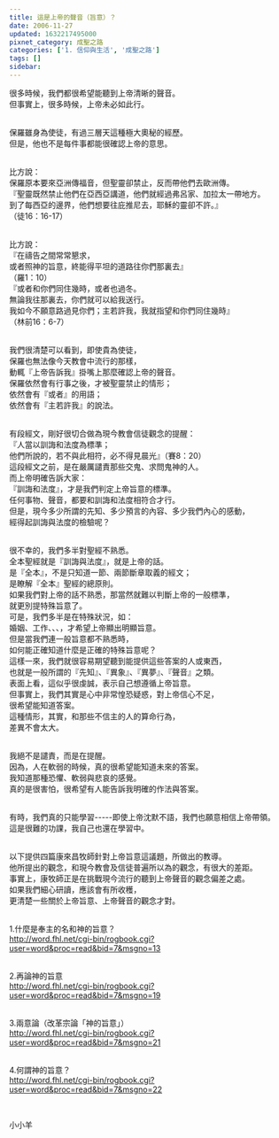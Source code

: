 ```yaml
---
title: 這是上帝的聲音（旨意）？
date: 2006-11-27
updated: 1632217495000
pixnet_category: 成聖之路
categories: ['1. 信仰與生活', '成聖之路']
tags: []
sidebar: 
---
```


<p>很多時候，我們都很希望能聽到上帝清晰的聲音。<br/>
但事實上，很多時候，上帝未必如此行。</p>
<p><br/>
保羅雖身為使徒，有過三層天這種極大奧秘的經歷。<br/>
但是，他也不是每件事都能很確認上帝的意思。</p>
<p><br/>
比方說：<br/>
保羅原本要來亞洲傳福音，但聖靈卻禁止，反而帶他們去歐洲傳。<br/>
『聖靈既然禁止他們在亞西亞講道，他們就經過弗呂家、加拉太一帶地方。<br/>
到了每西亞的邊界，他們想要往庇推尼去，耶穌的靈卻不許。』<br/>
（徒16：16-17）</p>
<p><br/>
比方說：<br/>
『在禱告之間常常懇求，<br/>
或者照神的旨意，終能得平坦的道路往你們那裏去』<br/>
（羅1：10）<br/>
『或者和你們同住幾時，或者也過冬。<br/>
無論我往那裏去，你們就可以給我送行。<br/>
我如今不願意路過見你們；主若許我，我就指望和你們同住幾時』<br/>
（林前16：6-7）</p>
<p><br/>
我們很清楚可以看到，即使貴為使徒，<br/>
保羅也無法像今天教會中流行的那樣，<br/>
動輒『上帝告訴我』掛嘴上那麼確認上帝的聲音。<br/>
保羅依然會有行事之後，才被聖靈禁止的情形；<br/>
依然會有『或者』的用語；<br/>
依然會有『主若許我』的說法。</p>
<p><br/>
有段經文，剛好很切合做為現今教會信徒觀念的提醒：<br/>
『人當以訓誨和法度為標準；<br/>
他們所說的，若不與此相符，必不得見晨光』（賽8：20）<br/>
這段經文之前，是在嚴厲譴責那些交鬼、求問鬼神的人。<br/>
而上帝明確告訴大家：<br/>
『訓誨和法度』，才是我們判定上帝旨意的標準。<br/>
任何事物、聲音，都要和訓誨和法度相符合才行。<br/>
但是，現今多少所謂的先知、多少預言的內容、多少我們內心的感動，<br/>
經得起訓誨與法度的檢驗呢？</p>
<p><br/>
很不幸的，我們多半對聖經不熟悉。<br/>
全本聖經就是『訓誨與法度』，就是上帝的話。<br/>
是『全本』，不是只知道一節、兩節斷章取義的經文；<br/>
是瞭解『全本』聖經的總原則。<br/>
如果我們對上帝的話不熟悉，那當然就難以判斷上帝的一般標準，<br/>
就更別提特殊旨意了。<br/>
可是，我們多半是在特殊狀況，如：<br/>
婚姻、工作、、、，才希望上帝顯出明顯旨意。<br/>
但是當我們連一般旨意都不熟悉時，<br/>
如何能正確知道什麼是正確的特殊旨意呢？<br/>
這樣一來，我們就很容易期望聽到能提供這些答案的人或東西，<br/>
也就是一般所謂的『先知』、『異象』、『異夢』、『聲音』之類。<br/>
表面上看，這似乎很虔誠，表示自己想遵循上帝旨意。<br/>
但事實上，我們其實是心中非常惶恐疑惑，對上帝信心不足，<br/>
很希望能知道答案。<br/>
這種情形，其實，和那些不信主的人的算命行為，<br/>
差異不會太大。</p>
<p><br/>
我絕不是譴責，而是在提醒。<br/>
因為，人在軟弱的時候，真的很希望能知道未來的答案。<br/>
我知道那種恐懼、軟弱與悲哀的感覺。<br/>
真的是很害怕，很希望有人能告訴我明確的作法與答案。</p>
<p><br/>
有時，我們真的只能學習-----即使上帝沈默不語，我們也願意相信上帝帶領。<br/>
這是很難的功課，我自己也還在學習中。</p>
<p><br/>
以下提供四篇康來昌牧師針對上帝旨意這議題，所做出的教導。<br/>
他所提出的觀念，和現今教會及信徒普遍所以為的觀念，有很大的差距。<br/>
事實上，康牧師正是在挑戰現今流行的聽到上帝聲音的觀念偏差之處。<br/>
如果我們細心研讀，應該會有所收穫，<br/>
更清楚一些關於上帝旨意、上帝聲音的觀念才對。</p>
<p><br/>
1.什麼是奉主的名和神的旨意？<br/>
<a href="http://word.fhl.net/cgi-bin/rogbook.cgi?user=word&amp;proc=read&amp;bid=7&amp;msgno=13" target="_blank">http://word.fhl.net/cgi-bin/rogbook.cgi?user=word&amp;proc=read&amp;bid=7&amp;msgno=13</a></p>
<p><br/>
2.再論神的旨意<br/>
<a href="http://word.fhl.net/cgi-bin/rogbook.cgi?user=word&amp;proc=read&amp;bid=7&amp;msgno=19" target="_blank">http://word.fhl.net/cgi-bin/rogbook.cgi?user=word&amp;proc=read&amp;bid=7&amp;msgno=19</a></p>
<p><br/>
3.兩意論（改革宗論「神的旨意」）<br/>
<a href="http://word.fhl.net/cgi-bin/rogbook.cgi?user=word&amp;proc=read&amp;bid=7&amp;msgno=21" target="_blank">http://word.fhl.net/cgi-bin/rogbook.cgi?user=word&amp;proc=read&amp;bid=7&amp;msgno=21</a><br/>
 </p>
<p>4.何謂神的旨意？<br/>
<a href="http://word.fhl.net/cgi-bin/rogbook.cgi?user=word&amp;proc=read&amp;bid=7&amp;msgno=22" target="_blank">http://word.fhl.net/cgi-bin/rogbook.cgi?user=word&amp;proc=read&amp;bid=7&amp;msgno=22</a></p>
<p> </p>
<p>小小羊</p>

